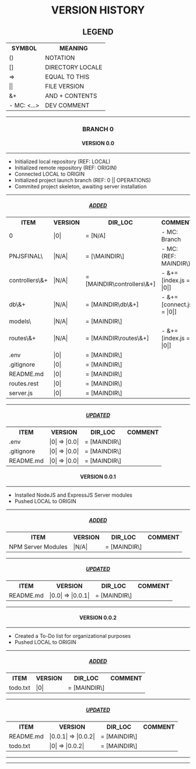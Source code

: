 <h1 align="center">VERSION HISTORY</h1>

<h2 align="center">LEGEND</h2>

<table align="center">
    <tr>
        <th>SYMBOL</th>
        <th>MEANING</th>
    </tr>
    <tr>
        <td>()</td>
        <td>NOTATION</td>
    </tr>
    <tr>
        <td>[]</td>
        <td>DIRECTORY LOCALE</td>
    </tr>
    <tr>
        <td>=></td>
        <td>EQUAL TO THIS</td>
    </tr>
    <tr>
        <td>||</td>
        <td>FILE VERSION</td>
    </tr>
    <tr>
        <td>&+</td>
        <td>AND + CONTENTS</td>
    </tr>
    <tr>
        <td>- MC: <...></td>
        <td>DEV COMMENT</td>
    </tr>
</table>

---

<h3 align="center">BRANCH 0</h3>

<h4 align="center">VERSION 0.0</h4>

---

-   Initialized local repository (REF: LOCAL)
-   Initialized remote repository (REF: ORIGIN)
-   Connected LOCAL to ORIGIN
-   Initialized project launch branch (REF: 0 || OPERATIONS)
-   Commited project skeleton, awaiting server installation

---

<h5 align="center"><strong><em><u>ADDED</u></em></strong></h5>

<table align="center">
    <tr>
        <th>ITEM</th>
        <th>VERSION</th>
        <th>DIR_LOC</th>
        <th>COMMENT</th>
    </tr>
    <tr>
        <td>0</td>
        <td>|0|</td>
        <td>= [N/A]</td>
        <td>- MC: Branch</td>
    </tr>
    <tr>
        <td>PNJSFINAL\</td>
        <td>|N/A|</td>
        <td>= [\MAINDIR\]</td>
        <td>- MC: (REF: MAINDIR\)</td>
    </tr>
    <tr>
        <td>controllers\&+</td>
        <td>|N/A|</td>
        <td>= [MAINDIR\controllers\&+]</td>
        <td>- &+=<br>[index.js = |0|]</td>
    </tr>
    <tr>
        <td>db\&+</td>
        <td>|N/A|</td>
        <td>= [MAINDIR\db\&+]</td>
        <td>- &+=<br>[connect.js = |0|]</td>
    </tr>
    <tr>
        <td>models\</td>
        <td>|N/A|</td>
        <td>= [MAINDIR\]</td>
        <td></td>
    </tr>
    <tr>
        <td>routes\&+</td>
        <td>|N/A|</td>
        <td>= [MAINDIR\routes\&+]</td>
        <td>- &+=<br>[index.js = |0|]</td>
    </tr>
    <tr>
        <td>.env</td>
        <td>|0|</td>
        <td>= [MAINDIR\]</td>
        <td></td>
    </tr>
    <tr>
        <td>.gitignore</td>
        <td>|0|</td>
        <td>= [MAINDIR\]</td>
        <td></td>
    </tr>
    <tr>
        <td>README.md</td>
        <td>|0|</td>
        <td>= [MAINDIR\]</td>
        <td></td>
    </tr>
    <tr>
        <td>routes.rest</td>
        <td>|0|</td>
        <td>= [MAINDIR\]</td>
        <td></td>
    </tr>
    <tr>
        <td>server.js</td>
        <td>|0|</td>
        <td>= [MAINDIR\]</td>
        <td></td>
    </tr>
</table>

---

<h5 align="center"><strong><em><u>UPDATED</u></em></strong></h5>

<table align="center">
    <tr>
        <th>ITEM</th>
        <th>VERSION</th>
        <th>DIR_LOC</th>
        <th>COMMENT</th>
    </tr>
    <tr>
        <td>.env</td>
        <td>|0| => |0.0|</td>
        <td>= [MAINDIR\]</td>
        <td></td>
    </tr>
    <tr>
        <td>.gitignore</td>
        <td>|0| => |0.0|</td>
        <td>= [MAINDIR\]</td>
        <td></td>
    </tr>
    <tr>
        <td>README.md</td>
        <td>|0| => |0.0|</td>
        <td>= [MAINDIR\]</td>
        <td></td>
    </tr>
</table>

<h4 align="center">VERSION 0.0.1</h4>

---

-   Installed NodeJS and ExpressJS Server modules
-   Pushed LOCAL to ORIGIN

---

<h5 align="center"><strong><em><u>ADDED</u></em></strong></h5>

<table align="center">
    <tr>
        <th>ITEM</th>
        <th>VERSION</th>
        <th>DIR_LOC</th>
        <th>COMMENT</th>
    </tr>
    <tr>
        <td>NPM Server Modules</td>
        <td>|N/A|</td>
        <td>= [MAINDIR\]</td>
        <td></td>
    </tr>
</table>

---

<h5 align="center"><strong><em><u>UPDATED</u></em></strong></h5>

<table align="center">
    <tr>
        <th>ITEM</th>
        <th>VERSION</th>
        <th>DIR_LOC</th>
        <th>COMMENT</th>
    </tr>
    <tr>
        <td>README.md</td>
        <td>|0.0| => |0.0.1|</td>
        <td>= [MAINDIR\]</td>
        <td></td>
    </tr>
</table>

---

<h4 align="center">VERSION 0.0.2</h4>

---

-   Created a To-Do list for organizational purposes
-   Pushed LOCAL to ORIGIN

---

<h5 align="center"><strong><em><u>ADDED</u></em></strong></h5>

<table align="center">
    <tr>
        <th>ITEM</th>
        <th>VERSION</th>
        <th>DIR_LOC</th>
        <th>COMMENT</th>
    </tr>
    <tr>
        <td>todo.txt</td>
        <td>|0|</td>
        <td>= [MAINDIR\]</td>
        <td></td>
    </tr>
</table>

---

<h5 align="center"><strong><em><u>UPDATED</u></em></strong></h5>

<table align="center">
    <tr>
        <th>ITEM</th>
        <th>VERSION</th>
        <th>DIR_LOC</th>
        <th>COMMENT</th>
    </tr>
    <tr>
        <td>README.md</td>
        <td>|0.0.1| => |0.0.2|</td>
        <td>= [MAINDIR\]</td>
        <td></td>
    </tr>
    <tr>
        <td>todo.txt</td>
        <td>|0| => |0.0.2|</td>
        <td>= [MAINDIR\]</td>
        <td></td>
    </tr>
</table>

---

---
